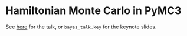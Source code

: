 # Hamiltonian Monte Carlo in PyMC3

See <a href="https://colcarroll.github.io/hamiltonian_monte_carlo_talk/bayes_talk.html">here</a> for the talk, or `bayes_talk.key` for the keynote slides.
